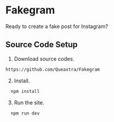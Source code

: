 # Fakegram

Ready to create a fake post for Instagram?
## Source Code Setup

1) Download source codes.
```bash
https://github.com/Queaxtra/Fakegram
```

2) Install.

```bash
  npm install
```

3) Run the site.

```bash
  npm run dev
```